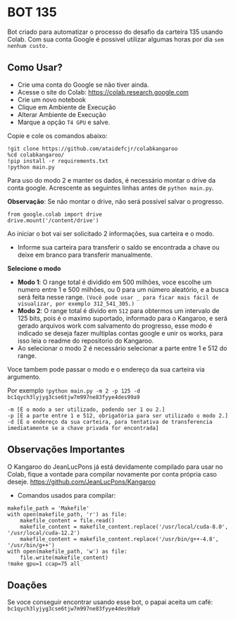 # BOT 135

Bot criado para automatizar o processo do desafio da carteira 135 usando Colab. Com sua conta Google é possivel utilizar algumas horas por dia `sem nenhum custo.`

## Como Usar? 
* Crie uma conta do Google se não tiver ainda.
* Acesse o site do Colab: https://colab.research.google.com
* Crie um novo notebook
* Clique em Ambiente de Execução
* Alterar Ambiente de Execução
* Marque a opção `T4 GPU` e salve.

Copie e cole os comandos abaixo:

```
!git clone https://github.com/ataidefcjr/colabkangaroo
%cd colabkangaroo/
!pip install -r requirements.txt
!python main.py
```
Para uso do modo 2 e manter os dados, é necessário montar o drive da conta google. Acrescente as seguintes linhas antes de `python main.py`.

**Observação**: Se não montar o drive, não será possível salvar o progresso.
```
from google.colab import drive
drive.mount('/content/drive')
```


Ao iniciar o bot vai ser solicitado 2 informações, sua carteira e o modo.
* Informe sua carteira para transferir o saldo se encontrada a chave ou deixe em branco para transferir manualmente.

**Selecione o modo**
* **Modo 1**: O range total é dividido em 500 milhões, voce escolhe um numero entre 1 e 500 milhões, ou 0 para um número aleatório, e a busca será feita nesse range. `(Você pode usar _ para ficar mais fácil de visualizar, por exemplo 312_541_305.)`
* **Modo 2**: O range total é divido em `512` para obtermos um intervalo de 125 bits, pois é o maximo suportado, informado para o Kangaroo, e será gerado arquivos work com salvamento do progresso, esse modo é indicado se deseja fazer multiplas contas google e unir os works, para isso leia o readme do repositorio do Kangaroo.
* Ao selecionar o modo 2 é necessário selecionar a parte entre 1 e 512 do range. 


Voce tambem pode passar o modo e o endereço da sua carteira via argumento. 

Por exemplo `!python main.py -m 2 -p 125 -d bc1qych3lyjyg3cse6tjw7m997ne83fyye4des99a9`
```
-m [É o modo a ser utilizado, podendo ser 1 ou 2.]
-p [É a parte entre 1 e 512, obrigatória para ser utilizado o modo 2.]
-d [É o endereço da sua carteira, para tentativa de transferencia imediatamente se a chave privada for encontrada]
```
   

## Observações Importantes

O Kangaroo do JeanLucPons já está devidamente compilado para usar no Colab, fique a vontade para compilar novamente por conta própria caso deseje. https://github.com/JeanLucPons/Kangaroo

* Comandos usados para compilar:
```
makefile_path = 'Makefile'
with open(makefile_path, 'r') as file:
    makefile_content = file.read()
    makefile_content = makefile_content.replace('/usr/local/cuda-8.0', '/usr/local/cuda-12.2')
    makefile_content = makefile_content.replace('/usr/bin/g++-4.8', '/usr/bin/g++')
with open(makefile_path, 'w') as file:
    file.write(makefile_content)
!make gpu=1 ccap=75 all
```
## Doações 

Se voce conseguir encontrar usando esse bot, o papai aceita um café: `bc1qych3lyjyg3cse6tjw7m997ne83fyye4des99a9`